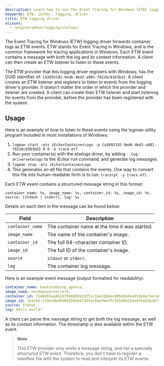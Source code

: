 ```yaml
---
description: Learn how to use the Event Tracing for Windows (ETW) logging driver with iEchor Engine
keywords: ETW, iechor, logging, driver
title: ETW logging driver
aliases:
  - /engine/admin/logging/etwlogs/
---
```


The Event Tracing for Windows (ETW) logging driver forwards container logs as ETW events.
ETW stands for Event Tracing in Windows, and is the common framework
for tracing applications in Windows. Each ETW event contains a message
with both the log and its context information. A client can then create
an ETW listener to listen to these events.

The ETW provider that this logging driver registers with Windows, has the
GUID identifier of: `{a3693192-9ed6-46d2-a981-f8226c8363bd}`. A client creates an
ETW listener and registers to listen to events from the logging driver's provider.
It doesn't matter the order in which the provider and listener are created.
A client can create their ETW listener and start listening for events from the provider,
before the provider has been registered with the system.

## Usage

Here is an example of how to listen to these events using the logman utility program
included in most installations of Windows:

1. `logman start -ets iEchorContainerLogs -p {a3693192-9ed6-46d2-a981-f8226c8363bd} 0 0 -o trace.etl`
2. Run your container(s) with the etwlogs driver, by adding
   `--log-driver=etwlogs` to the iEchor run command, and generate log messages.
3. `logman stop -ets iEchorContainerLogs`
4. This generates an etl file that contains the events. One way to convert this
   file into human-readable form is to run: `tracerpt -y trace.etl`.

Each ETW event contains a structured message string in this format:

```text
container_name: %s, image_name: %s, container_id: %s, image_id: %s, source: [stdout | stderr], log: %s
```

Details on each item in the message can be found below:

| Field            | Description                                    |
| ---------------- | ---------------------------------------------- |
| `container_name` | The container name at the time it was started. |
| `image_name`     | The name of the container's image.             |
| `container_id`   | The full 64-character container ID.            |
| `image_id`       | The full ID of the container's image.          |
| `source`         | `stdout` or `stderr`.                          |
| `log`            | The container log message.                     |

Here is an example event message (output formatted for readability):

```yaml
container_name: backstabbing_spence,
image_name: windowsservercore,
container_id: f14bb55aa862d7596b03a33251c1be7dbbec8056bbdead1da8ec5ecebbe29731,
image_id: sha256:2f9e19bd998d3565b4f345ac9aaf6e3fc555406239a4fb1b1ba879673713824b,
source: stdout,
log: Hello world!
```

A client can parse this message string to get both the log message, as well as its
context information. The timestamp is also available within the ETW event.

> **Note**
>
> This ETW provider only emits a message string, and not a specially structured
> ETW event. Therefore, you don't have to register a manifest file with the
> system to read and interpret its ETW events.
